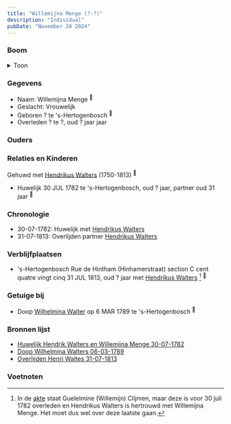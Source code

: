 ```yaml
---
title: "Willemijna Menge (?-?)"
description: "Individual"
pubDate: "November 20 2024"
---
```


### Boom
<details><summary>Toon</summary>

![test](https://www.plantuml.com/plantuml/svg/XP91Qy9048Nl-oi6FNWI4aEgbQ1YIR2b1Q4j7cMJJ9DjDhkoiq62vBytcjGAXVOspCoRzxrbLsIviLKf6HL27RZX9SGyAJAZAvK-QAaDMCCLjIDKbkKYHKY4IIHsDPO7MqE9POo6kXPPDAXjVK1sSpMHd0XE303MsgHetdAH50g9Wg3aGYqMuB66iH5iBrR4M2SPx8IKM8fFnU45LOO3u0IFZkFUJU2g7KRhq0kzrk3q8L2c3GJpcCVrFjRMIfmlO0aZ6c_GM9sXYZKb-Sqg5PMKUwxIVM8qKQnRi8jcUMRgGJQeKYEAYc37PHkIhYJUFS0mz28_Mlz1C9d2QxW5T-exxTr_pJqNdjwVmPsvtc_qvXigc1ynJONApWgdKqndamjQv3YExyDGYYotDKgfZorUm_h76u_x3TPd-6cmLPkr_HPV)
</details>

### Gegevens
- Naam: Willemijna Menge <sup><a href="../s00271/" style="text-decoration:none" title="Huwelijk Hendrik Walters en Willemijna Menge 30-07-1782">:link:</a></sup>
- Geslacht: Vrouwelijk
- Geboren ? te 's-Hertogenbosch <sup><a href="../s00271/" style="text-decoration:none" title="Huwelijk Hendrik Walters en Willemijna Menge 30-07-1782">:link:</a></sup>
- Overleden ? te ?, oud ? jaar jaar 

### Ouders

### Relaties en Kinderen

Gehuwd met [Hendrikus Walters](../i00139/) (1750-1813) <sup><a href="../s00271/" style="text-decoration:none" title="Huwelijk Hendrik Walters en Willemijna Menge 30-07-1782">:link:</a></sup>
- Huwelijk 30 JUL 1782 te 's-Hertogenbosch, oud ? jaar, partner oud 31 jaar <sup><a href="../s00271/" style="text-decoration:none" title="Huwelijk Hendrik Walters en Willemijna Menge 30-07-1782">:link:</a></sup>

### Chronologie
- 30-07-1782: Huwelijk met [Hendrikus Walters](../i00139/)
- 31-07-1813: Overlijden partner [Hendrikus Walters](../i00139/)

### Verblijfplaatsen
- 's-Hertogenbosch Rue de Hintham (Hinhamerstraat) section C cent quatre vingt cinq 31 JUL 1813, oud ? jaar met [Hendrikus Walters](../i00139/) [^1] <sup><a href="../s00295/" style="text-decoration:none" title="Overlijden Henri Waltes 31-07-1813">:link:</a></sup>

### Getuige bij
- Doop [Wilhelmina Walter](../i00165/) op 6 MAR 1789 te 's-Hertogenbosch <sup><a href="../s00274/" style="text-decoration:none" title="Doop Wilhelmina Walters 06-03-1789">:link:</a></sup>

### Bronnen lijst
- [Huwelijk Hendrik Walters en Willemijna Menge 30-07-1782](../s00271/)
- [Doop Wilhelmina Walters 06-03-1789](../s00274/)
- [Overlijden Henri Waltes 31-07-1813](../s00295/)

### Voetnoten
[^1]: In de [akte](../s00295) staat Guelelmine (Willemijn) Clijmen, maar deze is voor 30 juli 1782 overleden
en Hendrikus Walters is hertrouwd met Willemijna Menge. Het moet dus wel over deze laatste gaan.
